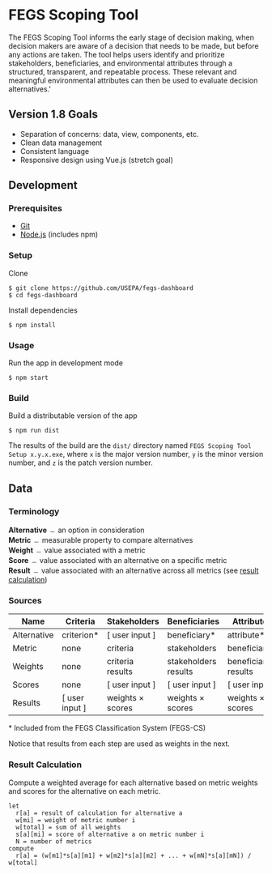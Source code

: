 # FEGS Scoping Tool
The FEGS Scoping Tool informs the early stage of decision making, when decision makers are aware of a decision that needs to be made, but before any actions are taken. The tool helps users identify and prioritize stakeholders, beneficiaries, and environmental attributes through a structured, transparent, and repeatable process. These relevant and meaningful environmental attributes can then be used to evaluate decision alternatives.'

## Version 1.8 Goals
* Separation of concerns: data, view, components, etc.
* Clean data management
* Consistent language
* Responsive design using Vue.js (stretch goal)

## Development
### Prerequisites
* [Git](https://git-scm.com/)
* [Node.js](https://nodejs.org/en/) (includes npm)

### Setup
Clone

```
$ git clone https://github.com/USEPA/fegs-dashboard
$ cd fegs-dashboard
```

Install dependencies

```
$ npm install
```

### Usage
Run the app in development mode

```
$ npm start
```

### Build
Build a distributable version of the app

```
$ npm run dist
```

The results of the build are the `dist/` directory named `FEGS Scoping Tool Setup x.y.x.exe`, where `x` is the major version number, `y` is the minor version number, and `z` is the patch version number.

## Data
### Terminology
**Alternative** ﹘ an option in consideration<br>
**Metric** ﹘ measurable property to compare alternatives<br>
**Weight** ﹘ value associated with a metric<br>
**Score** ﹘ value associated with an alternative on a specific metric<br>
**Result** ﹘ value associated with an alternative across all metrics (see [result calculation](#result-calculation))<br>

### Sources
| Name        | Criteria       | Stakeholders     | Beneficiaries        | Attributes            |
|-------------|----------------|------------------|----------------------|-----------------------|
| Alternative | criterion*     | [ user input ]   | beneficiary*         | attribute*            |
| Metric      | none           | criteria         | stakeholders         | beneficiaries         |
| Weights     | none           | criteria results | stakeholders results | beneficiaries results |
| Scores      | none           | [ user input ]   | [ user input ]       | [ user input ]        |
| Results     | [ user input ] | weights × scores | weights × scores     | weights × scores      |

\* Included from the FEGS Classification System (FEGS-CS)

Notice that results from each step are used as weights in the next.

### Result Calculation
Compute a weighted average for each alternative based on metric weights and scores for the alternative on each metric.
```
let
  r[a] = result of calculation for alternative a
  w[mi] = weight of metric number i
  w[total] = sum of all weights
  s[a][mi] = score of alternative a on metric number i
  N = number of metrics
compute
  r[a] = (w[m1]*s[a][m1] + w[m2]*s[a][m2] + ... + w[mN]*s[a][mN]) / w[total]
```
